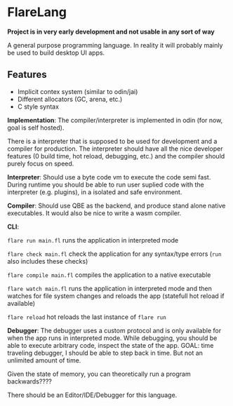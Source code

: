# FlareLang

**Project is in very early development and not usable in any sort of way**

A general purpose programming language. In reality it will probably mainly be used to build desktop UI apps.

## Features
- Implicit contex system (similar to odin/jai)
- Different allocators (GC, arena, etc.)
- C style syntax


**Implementation**:
The compiler/interpreter is implemented in odin (for now, goal is self hosted).

There is a interpreter that is supposed to be used for development and a compiler for production.
The interpreter should have all the nice developer features (0 build time, hot reload, debugging, etc.) and the compiler should purely focus on speed.

**Interpreter**:
Should use a byte code vm to execute the code semi fast. 
During runtime you should be able to run user suplied code with the interpreter (e.g. plugins), in a isolated and safe environment.

**Compiler**:
Should use QBE as the backend, and produce stand alone native executables. It would also be nice to write a wasm compiler.


**CLI**:

`flare run main.fl` 
runs the application in interpreted mode

`flare check main.fl`
check the application for any syntax/type errors (`run` also includes these checks)

`flare compile main.fl`
compiles the application to a native executable

`flare watch main.fl`
runs the application in interpreted mode and then watches for file system changes and reloads the app (statefull hot reload if available)

`flare reload`
hot reloads the last instance of `flare run`

**Debugger**:
The debugger uses a custom protocol and is only available for when the app runs in interpreted mode.
While debugging, you should be able to execute arbitrary code, inspect the state of the app.
GOAL: time traveling debugger, I should be able to step back in time. But not an unlimited amount of time.

Given the state of memory, you can theoretically run a program backwards???? 

There should be an Editor/IDE/Debugger for this language.